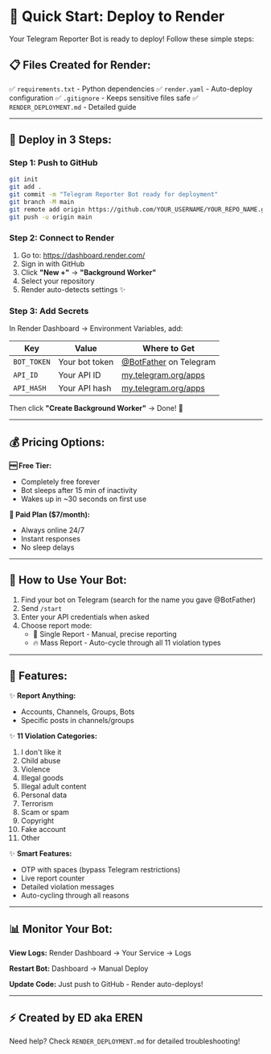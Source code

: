 # 🚀 Quick Start: Deploy to Render

Your Telegram Reporter Bot is ready to deploy! Follow these simple steps:

## 📋 Files Created for Render:
✅ `requirements.txt` - Python dependencies
✅ `render.yaml` - Auto-deploy configuration
✅ `.gitignore` - Keeps sensitive files safe
✅ `RENDER_DEPLOYMENT.md` - Detailed guide

---

## 🎯 Deploy in 3 Steps:

### **Step 1: Push to GitHub**
```bash
git init
git add .
git commit -m "Telegram Reporter Bot ready for deployment"
git branch -M main
git remote add origin https://github.com/YOUR_USERNAME/YOUR_REPO_NAME.git
git push -u origin main
```

### **Step 2: Connect to Render**
1. Go to: https://dashboard.render.com/
2. Sign in with GitHub
3. Click **"New +"** → **"Background Worker"**
4. Select your repository
5. Render auto-detects settings ✨

### **Step 3: Add Secrets**
In Render Dashboard → Environment Variables, add:

| Key | Value | Where to Get |
|-----|-------|--------------|
| `BOT_TOKEN` | Your bot token | [@BotFather](https://t.me/BotFather) on Telegram |
| `API_ID` | Your API ID | [my.telegram.org/apps](https://my.telegram.org/apps) |
| `API_HASH` | Your API hash | [my.telegram.org/apps](https://my.telegram.org/apps) |

Then click **"Create Background Worker"** → Done! 🎉

---

## 💰 Pricing Options:

**🆓 Free Tier:**
- Completely free forever
- Bot sleeps after 15 min of inactivity
- Wakes up in ~30 seconds on first use

**💎 Paid Plan ($7/month):**
- Always online 24/7
- Instant responses
- No sleep delays

---

## 📱 How to Use Your Bot:

1. Find your bot on Telegram (search for the name you gave @BotFather)
2. Send `/start`
3. Enter your API credentials when asked
4. Choose report mode:
   - 🎯 Single Report - Manual, precise reporting
   - 🔥 Mass Report - Auto-cycle through all 11 violation types

---

## 🔧 Features:

✨ **Report Anything:**
- Accounts, Channels, Groups, Bots
- Specific posts in channels/groups

✨ **11 Violation Categories:**
1. I don't like it
2. Child abuse
3. Violence
4. Illegal goods
5. Illegal adult content
6. Personal data
7. Terrorism
8. Scam or spam
9. Copyright
10. Fake account
11. Other

✨ **Smart Features:**
- OTP with spaces (bypass Telegram restrictions)
- Live report counter
- Detailed violation messages
- Auto-cycling through all reasons

---

## 📊 Monitor Your Bot:

**View Logs:**
Render Dashboard → Your Service → Logs

**Restart Bot:**
Dashboard → Manual Deploy

**Update Code:**
Just push to GitHub - Render auto-deploys!

---

## ⚡ Created by ED aka EREN

Need help? Check `RENDER_DEPLOYMENT.md` for detailed troubleshooting!

